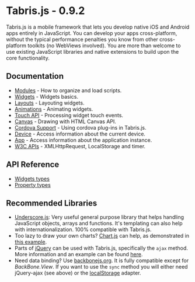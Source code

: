 # Tabris.js - 0.9.2

Tabris.js is a mobile framework that lets you develop native iOS and Android apps entirely in JavaScript. You can develop your apps cross-platform, without the typical performance penalties you know from other cross-platform toolkits (no WebViews involved). You are more than welcome to use existing JavaScript libraries and native extensions to build upon the core functionality.

## Documentation
- [Modules](modules) - How to organize and load scripts.
- [Widgets](widgets) - Widgets basics.
- [Layouts](layout) - Layouting widgets.
- [Animations](animations) - Animating widgets.
- [Touch API](touch-events) - Processing widget touch events.
- [Canvas](canvas) - Drawing with HTML Canvas API.
- [Cordova Support](cordova) - Using cordova plug-ins in Tabris.js.
- [Device](device) - Access information about the current device.
- [App](device) - Access information about the application instance.
- [W3C APIs](w3c-api) - XMLHttpRequest, LocalStorage and timer.

## API Reference
- [Widgets types](widget-types)
- [Property types](property-types)

## Recommended Libraries
- [Underscore.js](http://underscorejs.org/): Very useful general purpose library that helps handling JavaScript objects, arrays and functions. It's templating can also help with internationalization. 100% compatible with Tabris.js.
- Too lazy to draw your own charts? [Chart.js](http://www.chartjs.org/) can help, as demonstrated in [this example](https://github.com/eclipsesource/tabris-js/blob/master/examples/chart/chartdemo.js).
- Parts of [jQuery](http://jquery.com) can be used with Tabris.js, specifically the `ajax` method. More information and an example can be found [here](https://github.com/eclipsesource/tabris-js/tree/master/examples/jquery).
- Need data binding? Use [backbonejs.org](http://backbonejs.org/). It is fully compatible except for *BackBone.View*. If you want to use the `sync` method you will either need jQuery-ajax (see above) or the [localStorage](https://github.com/jeromegn/Backbone.localStorage) adapter.

